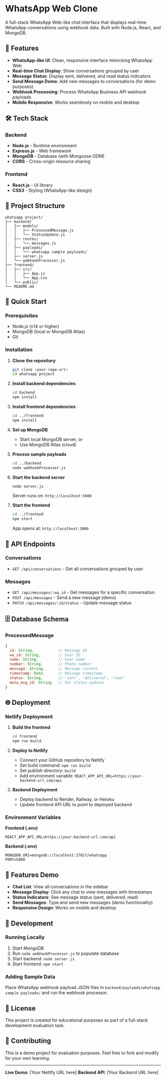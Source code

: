 # WhatsApp Web Clone

A full-stack WhatsApp Web-like chat interface that displays real-time WhatsApp conversations using webhook data. Built with Node.js, React, and MongoDB.

## 🚀 Features

- **WhatsApp-like UI**: Clean, responsive interface mimicking WhatsApp Web
- **Real-time Chat Display**: Show conversations grouped by user
- **Message Status**: Display sent, delivered, and read status indicators
- **Send Message Demo**: Add new messages to conversations (for demo purposes)
- **Webhook Processing**: Process WhatsApp Business API webhook payloads
- **Mobile Responsive**: Works seamlessly on mobile and desktop

## 🛠️ Tech Stack

### Backend
- **Node.js** - Runtime environment
- **Express.js** - Web framework
- **MongoDB** - Database (with Mongoose ODM)
- **CORS** - Cross-origin resource sharing

### Frontend
- **React.js** - UI library
- **CSS3** - Styling (WhatsApp-like design)

## 📁 Project Structure

```
whatsapp project/
├── backend/
│   ├── models/
│   │   ├── ProcessedMessage.js
│   │   └── StatusUpdate.js
│   ├── routes/
│   │   └── messages.js
│   ├── payloads/
│   │   └── whatsapp sample payloads/
│   ├── server.js
│   └── webhookProcessor.js
├── frontend/
│   ├── src/
│   │   ├── App.js
│   │   └── App.css
│   └── public/
└── README.md
```

## 🚀 Quick Start

### Prerequisites
- Node.js (v14 or higher)
- MongoDB (local or MongoDB Atlas)
- Git

### Installation

1. **Clone the repository**
   ```bash
   git clone <your-repo-url>
   cd whatsapp project
   ```

2. **Install backend dependencies**
   ```bash
   cd backend
   npm install
   ```

3. **Install frontend dependencies**
   ```bash
   cd ../frontend
   npm install
   ```

4. **Set up MongoDB**
   - Start local MongoDB server, or
   - Use MongoDB Atlas (cloud)

5. **Process sample payloads**
   ```bash
   cd ../backend
   node webhookProcessor.js
   ```

6. **Start the backend server**
   ```bash
   node server.js
   ```
   Server runs on: `http://localhost:5000`

7. **Start the frontend**
   ```bash
   cd ../frontend
   npm start
   ```
   App opens at: `http://localhost:3000`

## 📡 API Endpoints

### Conversations
- `GET /api/conversations` - Get all conversations grouped by user

### Messages
- `GET /api/messages/:wa_id` - Get messages for a specific conversation
- `POST /api/messages` - Send a new message (demo)
- `PATCH /api/messages/:id/status` - Update message status

## 🗄️ Database Schema

### ProcessedMessage
```javascript
{
  id: String,           // Message ID
  wa_id: String,        // User ID
  name: String,         // User name
  number: String,       // Phone number
  message: String,      // Message content
  timestamp: Date,      // Message timestamp
  status: String,       // 'sent', 'delivered', 'read'
  meta_msg_id: String   // For status updates
}
```

## 🌐 Deployment

### Netlify Deployment

1. **Build the frontend**
   ```bash
   cd frontend
   npm run build
   ```

2. **Deploy to Netlify**
   - Connect your GitHub repository to Netlify
   - Set build command: `npm run build`
   - Set publish directory: `build`
   - Add environment variable: `REACT_APP_API_URL=https://your-backend-url.com/api`

3. **Backend Deployment**
   - Deploy backend to Render, Railway, or Heroku
   - Update frontend API URL to point to deployed backend

### Environment Variables

**Frontend (.env)**
```
REACT_APP_API_URL=https://your-backend-url.com/api
```

**Backend (.env)**
```
MONGODB_URI=mongodb://localhost:27017/whatsapp
PORT=5000
```

## 📱 Features Demo

- **Chat List**: View all conversations in the sidebar
- **Message Display**: Click any chat to view messages with timestamps
- **Status Indicators**: See message status (sent, delivered, read)
- **Send Messages**: Type and send new messages (demo functionality)
- **Responsive Design**: Works on mobile and desktop

## 🔧 Development

### Running Locally
1. Start MongoDB
2. Run `node webhookProcessor.js` to populate database
3. Start backend: `node server.js`
4. Start frontend: `npm start`

### Adding Sample Data
Place WhatsApp webhook payload JSON files in `backend/payloads/whatsapp sample payloads/` and run the webhook processor.

## 📝 License

This project is created for educational purposes as part of a full-stack development evaluation task.

## 🤝 Contributing

This is a demo project for evaluation purposes. Feel free to fork and modify for your own learning.

---

**Live Demo**: [Your Netlify URL here]
**Backend API**: [Your Backend URL here] 
